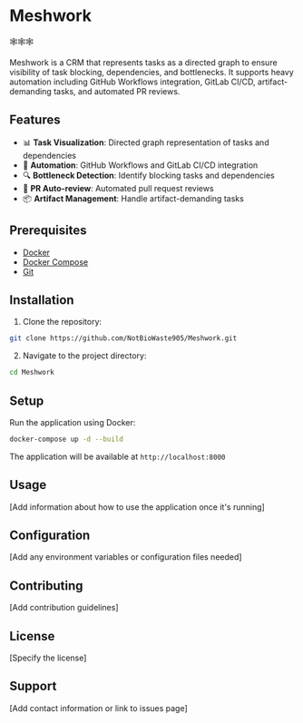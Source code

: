 # Meshwork

🕸🕸🕸

Meshwork is a CRM that represents tasks as a directed graph to ensure visibility of task blocking, dependencies, and bottlenecks. It supports heavy automation including GitHub Workflows integration, GitLab CI/CD, artifact-demanding tasks, and automated PR reviews.

## Features

- 📊 **Task Visualization**: Directed graph representation of tasks and dependencies
- 🔄 **Automation**: GitHub Workflows and GitLab CI/CD integration
- 🔍 **Bottleneck Detection**: Identify blocking tasks and dependencies
- 🤖 **PR Auto-review**: Automated pull request reviews
- 📦 **Artifact Management**: Handle artifact-demanding tasks

## Prerequisites

- [Docker](https://www.docker.com/get-started)
- [Docker Compose](https://docs.docker.com/compose/install/)
- [Git](https://git-scm.com/downloads)

## Installation

1. Clone the repository:

```bash
git clone https://github.com/NotBioWaste905/Meshwork.git
```

2. Navigate to the project directory:

```bash
cd Meshwork
```

## Setup

Run the application using Docker:

```bash
docker-compose up -d --build
```

The application will be available at `http://localhost:8000`

## Usage

[Add information about how to use the application once it's running]

## Configuration

[Add any environment variables or configuration files needed]

## Contributing

[Add contribution guidelines]

## License

[Specify the license]

## Support

[Add contact information or link to issues page]
